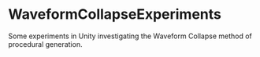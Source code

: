 # WaveformCollapseExperiments

Some experiments in Unity investigating the Waveform Collapse method of procedural generation. 
